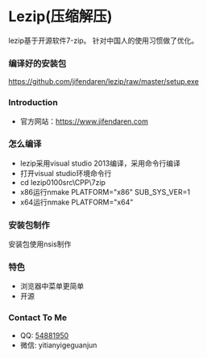 Lezip(压缩解压)
==================
lezip基于开源软件7-zip。
针对中国人的使用习惯做了优化。

### 编译好的安装包
https://github.com/jifendaren/lezip/raw/master/setup.exe

### Introduction
* 官方网站：https://www.jifendaren.com

### 怎么编译
* lezip采用visual studio 2013编译，采用命令行编译
* 打开visual studio环境命令行
* cd lezip0100src\CPP\7zip
* x86运行nmake PLATFORM="x86" SUB_SYS_VER=1
* x64运行nmake PLATFORM="x64"

### 安装包制作
安装包使用nsis制作

### 特色
* 浏览器中菜单更简单
* 开源

### Contact To Me
 * QQ: [54881950](http://wpa.qq.com/msgrd?v=3&uin=54881950&site=qq&menu=yes)
 * 微信: yitianyigeguanjun



